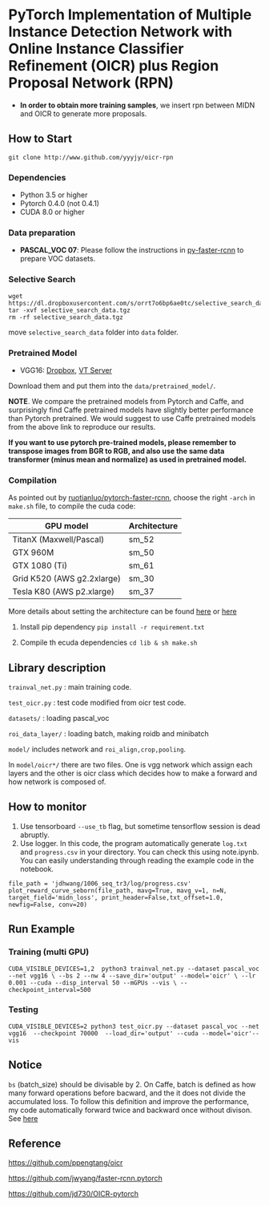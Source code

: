 # PyTorch Implementation of Multiple Instance Detection Network with Online Instance Classifier Refinement (OICR) plus Region Proposal Network (RPN)

* **In order to obtain more training samples**, we insert rpn between MIDN and OICR to generate more proposals.

## How to Start

`git clone http://www.github.com/yyyjy/oicr-rpn`

### Dependencies

 * Python 3.5 or higher
* Pytorch 0.4.0 (not 0.4.1)
* CUDA 8.0 or higher 

### Data preparation

* **PASCAL_VOC 07**: Please follow the instructions in [py-faster-rcnn](https://github.com/rbgirshick/py-faster-rcnn#beyond-the-demo-installation-for-training-and-testing-models) to prepare VOC datasets.

### Selective Search
```
wget https://dl.dropboxusercontent.com/s/orrt7o6bp6ae0tc/selective_search_data.tgz
tar -xvf selective_search_data.tgz
rm -rf selective_search_data.tgz
```
move `selective_search_data` folder into `data` folder.

### Pretrained Model

* VGG16: [Dropbox](https://www.dropbox.com/s/s3brpk0bdq60nyb/vgg16_caffe.pth?dl=0), [VT Server](https://filebox.ece.vt.edu/~jw2yang/faster-rcnn/pretrained-base-models/vgg16_caffe.pth)

Download them and put them into the `data/pretrained_model/`.

**NOTE**. We compare the pretrained models from Pytorch and Caffe, and surprisingly find Caffe pretrained models have slightly better performance than Pytorch pretrained. We would suggest to use Caffe pretrained models from the above link to reproduce our results.

**If you want to use pytorch pre-trained models, please remember to transpose images from BGR to RGB, and also use the same data transformer (minus mean and normalize) as used in pretrained model.**

### Compilation

As pointed out by [ruotianluo/pytorch-faster-rcnn](https://github.com/ruotianluo/pytorch-faster-rcnn), choose the right `-arch` in `make.sh` file, to compile the cuda code:

  | GPU model  | Architecture |
  | ------------- | ------------- |
  | TitanX (Maxwell/Pascal) | sm_52 |
  | GTX 960M | sm_50 |
  | GTX 1080 (Ti) | sm_61 |
  | Grid K520 (AWS g2.2xlarge) | sm_30 |
  | Tesla K80 (AWS p2.xlarge) | sm_37 |

More details about setting the architecture can be found [here](https://developer.nvidia.com/cuda-gpus) or [here](http://arnon.dk/matching-sm-architectures-arch-and-gencode-for-various-nvidia-cards/)

1. Install pip dependency
`pip install -r requirement.txt` 

2. Compile th ecuda dependencies
`cd lib & sh make.sh`


## Library description
`trainval_net.py` : main training code.

`test_oicr.py` : test code modified from oicr test code.

`datasets/` : loading pascal_voc

`roi_data_layer/` : loading batch, making roidb and minibatch

`model/` includes network and `roi_align,crop,pooling`.

In `model/oicr*/` there are two files. One is vgg network which assign each layers and the other is oicr class which decides how to make a forward and how network is composed of.

## How to monitor
1. Use tensorboard `--use_tb` flag, but sometime tensorflow session is dead abruptly.
2. Use logger. In this code, the program automatically generate `log.txt` and `progress.csv` in your directory. You can check this using note.ipynb. You can easily understanding through reading the example code in the notebook.

```
file_path = 'jdhwang/1006_seq_tr3/log/progress.csv'
plot_reward_curve_seborn(file_path, mavg=True, mavg_v=1, n=N, target_field='midn_loss', print_header=False,txt_offset=1.0, newfig=False, conv=20)
```


## Run Example
### Training (multi GPU)
`CUDA_VISIBLE_DEVICES=1,2  python3 trainval_net.py --dataset pascal_voc --net vgg16 \
          --bs 2 --nw 4 --save_dir='output' --model='oicr' \
           --lr 0.001 --cuda --disp_interval 50 --mGPUs --vis \
           --checkpoint_interval=500`

### Testing 
`CUDA_VISIBLE_DEVICES=2 python3 test_oicr.py --dataset pascal_voc --net vgg16  --checkpoint 70000  --load_dir='output' --cuda --model='oicr'--vis`

## Notice
`bs` (batch_size) should be divisable by 2. On Caffe, batch is defined as how many forward operations before bacward, and the it does not divide the accumulated loss. To follow this definition and improve the performance, my code automatically forward twice and backward once without divison. See [here](https://github.com/jd730/OICR-pytorch/blob/54921e5c6f88dba7027a7b13b26ffe4adc4aec66/trainval_net.py#L404)


## Reference
https://github.com/ppengtang/oicr

https://github.com/jwyang/faster-rcnn.pytorch

https://github.com/jd730/OICR-pytorch

